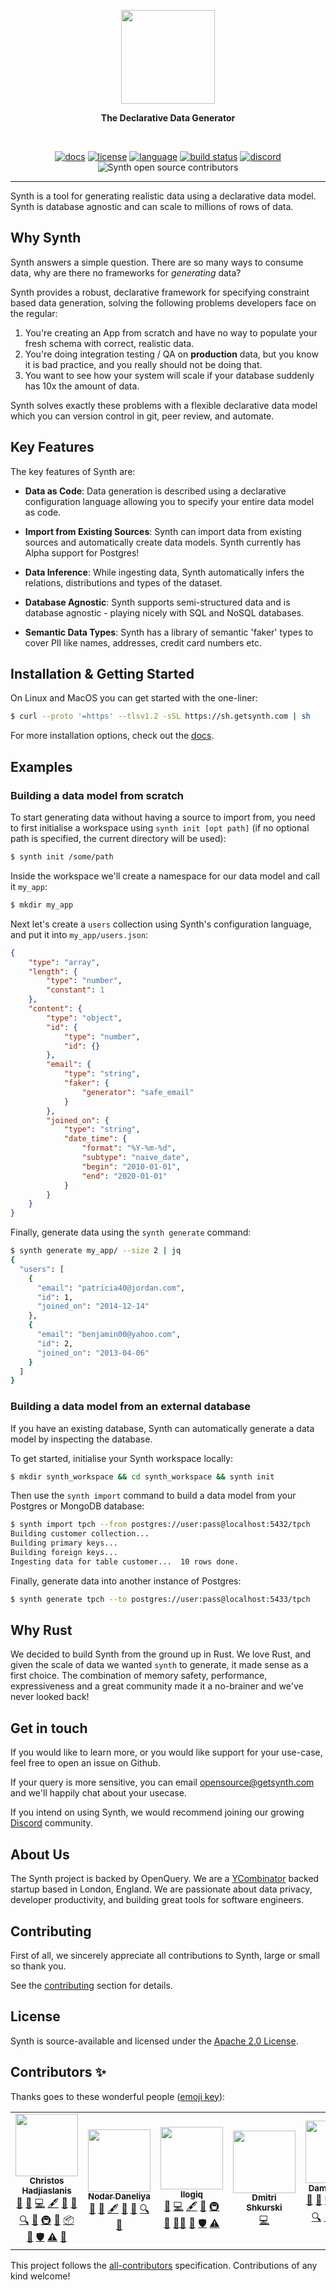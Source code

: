 <p align=center>
  <img height="150px" src="docs/static/img/getsynth_identicon.png"/>
</p>
<p align=center>
  <b>The Declarative Data Generator</b>
</p>
<br>
<p align=center>
  <a href="https://getsynth.github.io/synth"><img alt="docs" src="https://img.shields.io/badge/doc-reference-orange"></a>
  <a href="https://github.com/getsynth/synth/blob/master/LICENSE"><img alt="license" src="https://img.shields.io/badge/license-Apache_2.0-green.svg"></a>
  <a href="https://github.com/getsynth/synth/search?l=rust"><img alt="language" src="https://img.shields.io/badge/language-Rust-orange.svg"></a>
  <a href="https://github.com/getsynth/synth/actions"><img alt="build status" src="https://img.shields.io/github/workflow/status/getsynth/synth/synth%20public%20cachix"/></a>
  <a href="https://discord.gg/H33rRDTm3p"><img alt="discord" src="https://img.shields.io/discord/803236282088161321?logo=discord"/></a>
      <img src="https://img.shields.io/github/all-contributors/getsynth/synth" alt="Synth open source contributors"/>
</p>

------

Synth is a tool for generating realistic data using a declarative data model. Synth is database agnostic and can scale to millions of rows of data.

## Why Synth

Synth answers a simple question. There are so many ways to consume data, why are there no frameworks for *generating* data?

Synth provides a robust, declarative framework for specifying constraint based data generation, solving the following problems developers face on the regular:

1. You're creating an App from scratch and have no way to populate your fresh schema with correct, realistic data.
2. You're doing integration testing / QA on **production** data, but you know it is bad practice, and you really should not be doing that.
3. You want to see how your system will scale if your database suddenly has 10x the amount of data.

Synth solves exactly these problems with a flexible declarative data model which you can version control in git, peer review, and automate.

## Key Features

The key features of Synth are:

- **Data as Code**: Data generation is described using a declarative configuration language allowing you to specify your entire data model as code.

- **Import from Existing Sources**: Synth can import data from existing sources and automatically create data models. Synth currently has Alpha support for Postgres!

- **Data Inference**: While ingesting data, Synth automatically infers the relations, distributions and types of the dataset.

- **Database Agnostic**: Synth supports semi-structured data and is database agnostic - playing nicely with SQL and NoSQL databases.

- **Semantic Data Types**: Synth has a library of semantic 'faker' types to cover PII like names, addresses, credit card numbers etc.

## Installation & Getting Started

On Linux and MacOS you can get started with the one-liner:

```bash
$ curl --proto '=https' --tlsv1.2 -sSL https://sh.getsynth.com | sh
```

For more installation options, check out the [docs](https://getsynth.github.io/synth/getting_started/installation).

## Examples

### Building a data model from scratch

To start generating data without having a source to import from, you need to first initialise a workspace using `synth init [opt path]` (if no optional path is specified, the current directory will be used):

```bash
$ synth init /some/path
```

Inside the workspace we'll create a namespace for our data model and call it `my_app`:

```bash
$ mkdir my_app
```

Next let's create a `users` collection using Synth's configuration language, and put it into `my_app/users.json`:

```json
{
    "type": "array",
    "length": {
        "type": "number",
        "constant": 1
    },
    "content": {
        "type": "object",
        "id": {
            "type": "number",
            "id": {}
        },
        "email": {
            "type": "string",
            "faker": {
                "generator": "safe_email"
            }
        },
        "joined_on": {
            "type": "string",
            "date_time": {
                "format": "%Y-%m-%d",
                "subtype": "naive_date",
                "begin": "2010-01-01",
                "end": "2020-01-01"
            }
        }
    }
}
```

Finally, generate data using the `synth generate` command:

```bash
$ synth generate my_app/ --size 2 | jq
{
  "users": [
    {
      "email": "patricia40@jordan.com",
      "id": 1,
      "joined_on": "2014-12-14"
    },
    {
      "email": "benjamin00@yahoo.com",
      "id": 2,
      "joined_on": "2013-04-06"
    }
  ]
}
```


### Building a data model from an external database

If you have an existing database, Synth can automatically generate a data model by inspecting the database.

To get started, initialise your Synth workspace locally:

```bash
$ mkdir synth_workspace && cd synth_workspace && synth init
```

Then use the `synth import` command to build a data model from your Postgres or MongoDB database:

```bash
$ synth import tpch --from postgres://user:pass@localhost:5432/tpch
Building customer collection...
Building primary keys...
Building foreign keys...
Ingesting data for table customer...  10 rows done.
```

Finally, generate data into another instance of Postgres:

```bash
$ synth generate tpch --to postgres://user:pass@localhost:5433/tpch
```

## Why Rust

We decided to build Synth from the ground up in Rust. We love Rust, and given the scale of data we wanted `synth` to generate, it made sense as a first choice. The combination of memory safety, performance, expressiveness and a great community made it a no-brainer and we've never looked back!

## Get in touch

If you would like to learn more, or you would like support for your use-case, feel free to open an issue on Github.

If your query is more sensitive, you can email [opensource@getsynth.com](mailto:opensource@getsynth.com) and we'll happily chat about your usecase.

If you intend on using Synth, we would recommend joining our growing [Discord](https://discord.gg/H33rRDTm3p) community.

## About Us

The Synth project is backed by OpenQuery. We are a [YCombinator](https://www.ycombinator.com/) backed startup based in London, England. We are passionate about data privacy, developer productivity, and building great tools for software engineers.

## Contributing

First of all, we sincerely appreciate all contributions to Synth, large or small so thank you.

See the [contributing](./CONTRIBUTING.md) section for details.

## License

Synth is source-available and licensed under the [Apache 2.0 License](https://github.com/getsynth/synth/blob/master/LICENSE).


## Contributors ✨

Thanks goes to these wonderful people ([emoji key](https://allcontributors.org/docs/en/emoji-key)):

<!-- ALL-CONTRIBUTORS-LIST:START - Do not remove or modify this section -->
<!-- prettier-ignore-start -->
<!-- markdownlint-disable -->
<table>
  <tr>
    <td align="center"><a href="https://github.com/christoshadjiaslanis"><img src="https://avatars.githubusercontent.com/u/14791384?v=4?s=100" width="100px;" alt=""/><br /><sub><b>Christos Hadjiaslanis</b></sub></a><br /><a href="#blog-christoshadjiaslanis" title="Blogposts">📝</a> <a href="#business-christoshadjiaslanis" title="Business development">💼</a> <a href="https://github.com/getsynth/synth/commits?author=christoshadjiaslanis" title="Code">💻</a> <a href="#content-christoshadjiaslanis" title="Content">🖋</a> <a href="#design-christoshadjiaslanis" title="Design">🎨</a> <a href="https://github.com/getsynth/synth/commits?author=christoshadjiaslanis" title="Documentation">📖</a> <a href="#fundingFinding-christoshadjiaslanis" title="Funding Finding">🔍</a> <a href="#ideas-christoshadjiaslanis" title="Ideas, Planning, & Feedback">🤔</a> <a href="#infra-christoshadjiaslanis" title="Infrastructure (Hosting, Build-Tools, etc)">🚇</a> <a href="#maintenance-christoshadjiaslanis" title="Maintenance">🚧</a> <a href="#platform-christoshadjiaslanis" title="Packaging/porting to new platform">📦</a> <a href="https://github.com/getsynth/synth/pulls?q=is%3Apr+reviewed-by%3Achristoshadjiaslanis" title="Reviewed Pull Requests">👀</a> <a href="#security-christoshadjiaslanis" title="Security">🛡️</a> <a href="https://github.com/getsynth/synth/commits?author=christoshadjiaslanis" title="Tests">⚠️</a> <a href="#talk-christoshadjiaslanis" title="Talks">📢</a></td>
    <td align="center"><a href="https://www.linkedin.com/in/ndaneliya/"><img src="https://avatars.githubusercontent.com/u/12720758?v=4?s=100" width="100px;" alt=""/><br /><sub><b>Nodar Daneliya</b></sub></a><br /><a href="#blog-NodarD" title="Blogposts">📝</a> <a href="#business-NodarD" title="Business development">💼</a> <a href="#content-NodarD" title="Content">🖋</a> <a href="#design-NodarD" title="Design">🎨</a> <a href="https://github.com/getsynth/synth/commits?author=NodarD" title="Documentation">📖</a> <a href="#fundingFinding-NodarD" title="Funding Finding">🔍</a> <a href="#ideas-NodarD" title="Ideas, Planning, & Feedback">🤔</a></td>
    <td align="center"><a href="https://llogiq.github.io"><img src="https://avatars.githubusercontent.com/u/4200835?v=4?s=100" width="100px;" alt=""/><br /><sub><b>llogiq</b></sub></a><br /><a href="#business-llogiq" title="Business development">💼</a> <a href="https://github.com/getsynth/synth/commits?author=llogiq" title="Code">💻</a> <a href="#content-llogiq" title="Content">🖋</a> <a href="#ideas-llogiq" title="Ideas, Planning, & Feedback">🤔</a> <a href="#infra-llogiq" title="Infrastructure (Hosting, Build-Tools, etc)">🚇</a> <a href="#maintenance-llogiq" title="Maintenance">🚧</a> <a href="#mentoring-llogiq" title="Mentoring">🧑‍🏫</a> <a href="https://github.com/getsynth/synth/pulls?q=is%3Apr+reviewed-by%3Allogiq" title="Reviewed Pull Requests">👀</a> <a href="#security-llogiq" title="Security">🛡️</a> <a href="https://github.com/getsynth/synth/commits?author=llogiq" title="Tests">⚠️</a></td>
    <td align="center"><a href="https://github.com/shkurskid"><img src="https://avatars.githubusercontent.com/u/77615792?v=4?s=100" width="100px;" alt=""/><br /><sub><b>Dmitri Shkurski</b></sub></a><br /><a href="https://github.com/getsynth/synth/commits?author=shkurskid" title="Code">💻</a></td>
    <td align="center"><a href="https://github.com/brokad"><img src="https://avatars.githubusercontent.com/u/13315034?v=4?s=100" width="100px;" alt=""/><br /><sub><b>Damien Broka</b></sub></a><br /><a href="#blog-brokad" title="Blogposts">📝</a> <a href="#business-brokad" title="Business development">💼</a> <a href="https://github.com/getsynth/synth/commits?author=brokad" title="Code">💻</a> <a href="#content-brokad" title="Content">🖋</a> <a href="#design-brokad" title="Design">🎨</a> <a href="https://github.com/getsynth/synth/commits?author=brokad" title="Documentation">📖</a> <a href="#fundingFinding-brokad" title="Funding Finding">🔍</a> <a href="#ideas-brokad" title="Ideas, Planning, & Feedback">🤔</a> <a href="#infra-brokad" title="Infrastructure (Hosting, Build-Tools, etc)">🚇</a> <a href="#maintenance-brokad" title="Maintenance">🚧</a> <a href="https://github.com/getsynth/synth/pulls?q=is%3Apr+reviewed-by%3Abrokad" title="Reviewed Pull Requests">👀</a> <a href="https://github.com/getsynth/synth/commits?author=brokad" title="Tests">⚠️</a></td>
    <td align="center"><a href="https://github.com/fretz12"><img src="https://avatars.githubusercontent.com/u/41805201?v=4?s=100" width="100px;" alt=""/><br /><sub><b>fretz12</b></sub></a><br /><a href="#ideas-fretz12" title="Ideas, Planning, & Feedback">🤔</a></td>
    <td align="center"><a href="https://github.com/baile320"><img src="https://avatars.githubusercontent.com/u/26841355?v=4?s=100" width="100px;" alt=""/><br /><sub><b>Tyler Bailey</b></sub></a><br /><a href="https://github.com/getsynth/synth/commits?author=baile320" title="Code">💻</a> <a href="https://github.com/getsynth/synth/commits?author=baile320" title="Documentation">📖</a></td>
  </tr>
</table>

<!-- markdownlint-restore -->
<!-- prettier-ignore-end -->

<!-- ALL-CONTRIBUTORS-LIST:END -->

This project follows the [all-contributors](https://github.com/all-contributors/all-contributors) specification. Contributions of any kind welcome!